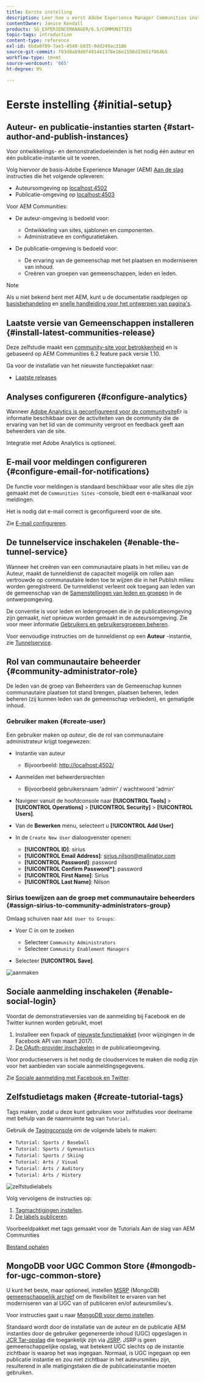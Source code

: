 ```yaml
---
title: Eerste instelling
description: Leer hoe u eerst Adobe Experience Manager Communities instelt.
contentOwner: Janice Kendall
products: SG_EXPERIENCEMANAGER/6.5/COMMUNITIES
topic-tags: introduction
content-type: reference
exl-id: 6bda0f09-7ae5-4540-b035-9dd249ac3186
source-git-commit: f03d0ab9d0f491441378e16e1590d33651f064b5
workflow-type: tm+mt
source-wordcount: '665'
ht-degree: 0%

---
```


# Eerste instelling {#initial-setup}

## Auteur- en publicatie-instanties starten {#start-author-and-publish-instances}

Voor ontwikkelings- en demonstratiedoeleinden is het nodig één auteur en één publicatie-instantie uit te voeren.

Volg hiervoor de basis-Adobe Experience Manager (AEM) [Aan de slag](../../help/sites-deploying/deploy.md#getting-started) instructies die het volgende opleveren:

* Auteursomgeving op [localhost:4502](http://localhost:4502/)
* Publicatie-omgeving op [localhost:4503](http://localhost:4503/)

Voor AEM Communities:

* De auteur-omgeving is bedoeld voor:

   * Ontwikkeling van sites, sjablonen en componenten.
   * Administratieve en configuratietaken.

* De publicatie-omgeving is bedoeld voor:

   * De ervaring van de gemeenschap met het plaatsen en moderniseren van inhoud.
   * Creëren van groepen van gemeenschappen, leden en leden.

>[!NOTE]
>
>Als u niet bekend bent met AEM, kunt u de documentatie raadplegen op [basisbehandeling](../../help/sites-authoring/basic-handling.md) en [snelle handleiding voor het ontwerpen van pagina&#39;s](../../help/sites-authoring/qg-page-authoring.md).

## Laatste versie van Gemeenschappen installeren {#install-latest-communities-release}

Deze zelfstudie maakt een [community-site voor betrokkenheid](overview.md#engagement-community) en is gebaseerd op AEM Communities 6.2 feature pack versie 1.10.

Ga voor de installatie van het nieuwste functiepakket naar:

* [Laatste releases](deploy-communities.md#latest-releases)

## Analyses configureren {#configure-analytics}

Wanneer [Adobe Analytics is geconfigureerd voor de communitysite](analytics.md)Er is informatie beschikbaar over de activiteiten van de community die de ervaring van het lid van de community vergroot en feedback geeft aan beheerders van de site.

Integratie met Adobe Analytics is optioneel.

## E-mail voor meldingen configureren {#configure-email-for-notifications}

De functie voor meldingen is standaard beschikbaar voor alle sites die zijn gemaakt met de `Communities Sites` -console, biedt een e-mailkanaal voor meldingen.

Het is nodig dat e-mail correct is geconfigureerd voor de site.

Zie [E-mail configureren](email.md).

## De tunnelservice inschakelen {#enable-the-tunnel-service}

Wanneer het creëren van een communautaire plaats in het milieu van de Auteur, maakt de tunneldienst de capaciteit mogelijk om rollen aan vertrouwde op communautaire leden toe te wijzen die in het Publish milieu worden geregistreerd. De tunneldienst verleent ook toegang aan leden van de gemeenschap van de [Samenstellingen van leden en groepen](members.md) in de ontwerpomgeving.

De conventie is voor leden en ledengroepen die in de publicatieomgeving zijn gemaakt, *niet* opnieuw worden gemaakt in de auteursomgeving. Zie voor meer informatie [Gebruikers en gebruikersgroepen beheren](users.md).

Voor eenvoudige instructies om de tunneldienst op een **Auteur** -instantie, zie [Tunnelservice](deploy-communities.md#tunnel-service-on-author).

## Rol van communautaire beheerder {#community-administrator-role}

De leden van de groep van Beheerders van de Gemeenschap kunnen communautaire plaatsen tot stand brengen, plaatsen beheren, leden beheren (zij kunnen leden van de gemeenschap verbieden), en gematigde inhoud.

### Gebruiker maken {#create-user}

Een gebruiker maken op *auteur*, die de rol van communautaire administrateur krijgt toegewezen:

* Instantie van auteur

   * Bijvoorbeeld: [http://localhost:4502/](http://localhost:4503/)

* Aanmelden met beheerdersrechten

   * Bijvoorbeeld gebruikersnaam &#39;admin&#39; / wachtwoord &#39;admin&#39;

* Navigeer vanuit de hoofdconsole naar **[!UICONTROL Tools]** > **[!UICONTROL Operations]** > **[!UICONTROL Security]** > **[!UICONTROL Users]**.
* Van de **Bewerken** menu, selecteert u **[!UICONTROL Add User]**

* In de `Create New User` dialoogvenster openen:

   * **[!UICONTROL ID]**: sirius
   * **[!UICONTROL Email Address]**: sirius.nilson@mailinator.com
   * **[!UICONTROL Password]**: password
   * **[!UICONTROL Confirm Password&ast;]**: password
   * **[!UICONTROL First Name]**: Sirius
   * **[!UICONTROL Last Name]**: Nilson

### Sirius toewijzen aan de groep met communautaire beheerders {#assign-sirius-to-community-administrators-group}

Omlaag schuiven naar `Add User to Groups`:

* Voer C in om te zoeken

   * Selecteer `Community Administrators`
   * Selecteer `Community Enablement Managers`

* Selecteer **[!UICONTROL Save]**.

![aanmaken](assets/create-user.png)

## Sociale aanmelding inschakelen {#enable-social-login}

Voordat de demonstratieversies van de aanmelding bij Facebook en de Twitter kunnen worden gebruikt, moet

1. Installeer een fixpack of [nieuwste functiepakket](deploy-communities.md#latestfeaturepack) (voor wijzigingen in de Facebook API van maart 2017).
1. [De OAuth-provider inschakelen](social-login.md#adobe-granite-oauth-authentication-handler) in de publicatieomgeving.

Voor productieservers is het nodig de cloudservices te maken die nodig zijn voor het aanbieden van sociale aanmeldingsgegevens.

Zie [Sociale aanmelding met Facebook en Twitter](social-login.md).

## Zelfstudietags maken {#create-tutorial-tags}

Tags maken, zodat u deze kunt gebruiken voor zelfstudies voor deelname met behulp van de naamruimte tag van `Tutorial`.

Gebruik de [Tagingconsole](../../help/sites-administering/tags.md#tagging-console) om de volgende labels te maken:

* `Tutorial: Sports / Baseball`
* `Tutorial: Sports / Gymnastics`
* `Tutorial: Sports / Skiing`
* `Tutorial: Arts / Visual`
* `Tutorial: Arts / Auditory`
* `Tutorial: Arts / History`

![zelfstudielabels](assets/tutorial-tags.png)

Volg vervolgens de instructies op:

1. [Tagmachtigingen instellen](../../help/sites-administering/tags.md#setting-tag-permissions).
1. [De labels publiceren](../../help/sites-administering/tags.md#publishing-tags).

Voorbeeldpakket met tags gemaakt voor de Tutorials Aan de slag van AEM Communities

[Bestand ophalen](assets/tutorial_tags-v63.zip)

## MongoDB voor UGC Common Store {#mongodb-for-ugc-common-store}

U kunt het beste, maar optioneel, instellen [MSRP](msrp.md) (MongoDB) [gemeenschappelijk archief](working-with-srp.md) om de flexibiliteit te ervaren van het moderniseren van al UGC van of publiceren en/of auteursmilieu&#39;s.

Voor instructies gaat u naar [MongoDB voor demo instellen](demo-mongo.md).

Standaard wordt door de installatie van de auteur en de publicatie AEM instanties door de gebruiker gegenereerde inhoud (UGC) opgeslagen in [JCR Tar-opslag](../../help/sites-deploying/platform.md) die toegankelijk zijn via [JSRP](jsrp.md). JSRP is geen gemeenschappelijke opslag, wat betekent UGC slechts op de instantie zichtbaar is waarop het was ingegaan. Normaal, is UGC ingegaan op een publicatie instantie en zou niet zichtbaar in het auteursmilieu zijn, resulterend in alle matigingstaken die de publicatieinstantie moeten gebruiken.
